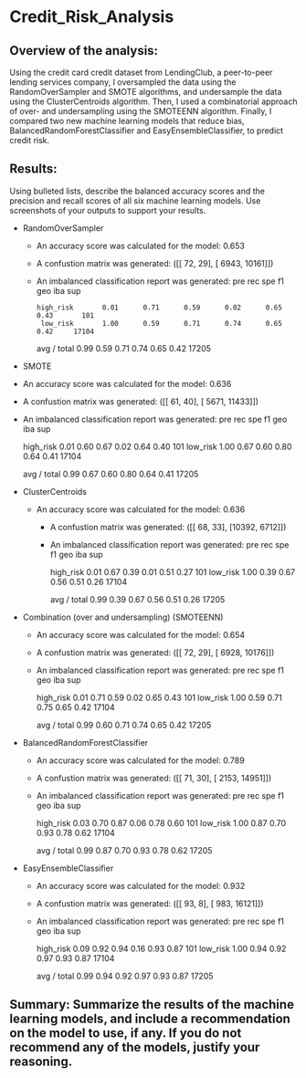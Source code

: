 # Credit_Risk_Analysis

## Overview of the analysis:
Using the credit card credit dataset from LendingClub, a peer-to-peer lending services company, I oversampled the data using the RandomOverSampler and SMOTE algorithms, and undersample the data using the ClusterCentroids algorithm. Then, I used a combinatorial approach of over- and undersampling using the SMOTEENN algorithm. Finally, I compared two new machine learning models that reduce bias, BalancedRandomForestClassifier and EasyEnsembleClassifier, to predict credit risk.

## Results:
Using bulleted lists, describe the balanced accuracy scores and the precision and recall scores of all six machine learning models. Use screenshots of your outputs to support your results.
- RandomOverSampler
  - An accuracy score was calculated for the model:
    0.653
  
  - A confustion matrix was generated:
     ([[   72,    29],
       [ 6943, 10161]])
  
  - An imbalanced classification report was generated:
                       pre       rec       spe        f1       geo       iba       sup

        high_risk       0.01      0.71      0.59      0.02      0.65      0.43       101
         low_risk       1.00      0.59      0.71      0.74      0.65      0.42     17104

      avg / total       0.99      0.59      0.71      0.74      0.65      0.42     17205
  

- SMOTE
 - An accuracy score was calculated for the model:
    0.636
  
  - A confustion matrix was generated:
     ([[   61,    40],
       [ 5671, 11433]])
       
  - An imbalanced classification report was generated:
                      pre       rec       spe        f1       geo       iba       sup

      high_risk       0.01      0.60      0.67      0.02      0.64      0.40       101
       low_risk       1.00      0.67      0.60      0.80      0.64      0.41     17104

    avg / total       0.99      0.67      0.60      0.80      0.64      0.41     17205


- ClusterCentroids
  - An accuracy score was calculated for the model:
      0.636

    - A confustion matrix was generated:
     ([[   68,    33],
       [10392,  6712]])

    - An imbalanced classification report was generated:
                       pre       rec       spe        f1       geo       iba       sup

        high_risk       0.01      0.67      0.39      0.01      0.51      0.27       101
         low_risk       1.00      0.39      0.67      0.56      0.51      0.26     17104

      avg / total       0.99      0.39      0.67      0.56      0.51      0.26     17205



- Combination (over and undersampling) (SMOTEENN)
  - An accuracy score was calculated for the model:
    0.654
  
  - A confustion matrix was generated:
     ([[   72,    29],
       [ 6928, 10176]])
  
  - An imbalanced classification report was generated:
                       pre       rec       spe        f1       geo       iba       sup

      high_risk       0.01      0.71      0.59      0.02      0.65      0.43       101
       low_risk       1.00      0.59      0.71      0.75      0.65      0.42     17104

    avg / total       0.99      0.60      0.71      0.74      0.65      0.42     17205


- BalancedRandomForestClassifier
  - An accuracy score was calculated for the model:
    0.789
  
  - A confustion matrix was generated:
     ([[   71,    30],
       [ 2153, 14951]])
  
  - An imbalanced classification report was generated:
                       pre       rec       spe        f1       geo       iba       sup

      high_risk       0.03      0.70      0.87      0.06      0.78      0.60       101
       low_risk       1.00      0.87      0.70      0.93      0.78      0.62     17104

    avg / total       0.99      0.87      0.70      0.93      0.78      0.62     17205


- EasyEnsembleClassifier
  - An accuracy score was calculated for the model:
    0.932
  
  - A confustion matrix was generated:
     ([[   93,     8],
       [  983, 16121]])
  
  - An imbalanced classification report was generated:
                       pre       rec       spe        f1       geo       iba       sup

      high_risk       0.09      0.92      0.94      0.16      0.93      0.87       101
       low_risk       1.00      0.94      0.92      0.97      0.93      0.87     17104

    avg / total       0.99      0.94      0.92      0.97      0.93      0.87     17205
    

## Summary: Summarize the results of the machine learning models, and include a recommendation on the model to use, if any. If you do not recommend any of the models, justify your reasoning.

